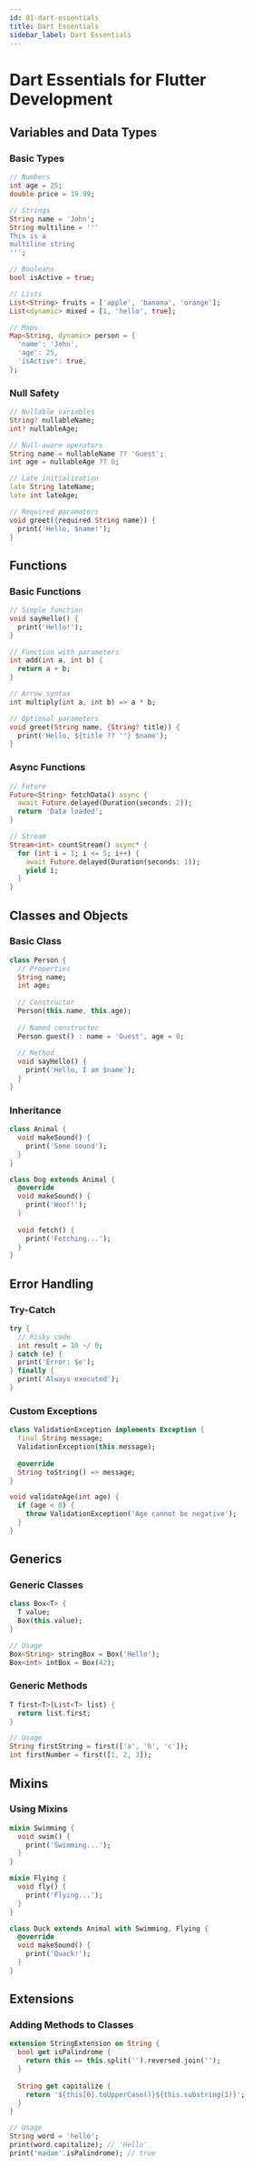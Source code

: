 ```yaml
---
id: 01-dart-essentials
title: Dart Essentials
sidebar_label: Dart Essentials
---
```


# Dart Essentials for Flutter Development

## Variables and Data Types

### Basic Types
```dart
// Numbers
int age = 25;
double price = 19.99;

// Strings
String name = 'John';
String multiline = '''
This is a
multiline string
''';

// Booleans
bool isActive = true;

// Lists
List<String> fruits = ['apple', 'banana', 'orange'];
List<dynamic> mixed = [1, 'hello', true];

// Maps
Map<String, dynamic> person = {
  'name': 'John',
  'age': 25,
  'isActive': true,
};
```

### Null Safety
```dart
// Nullable variables
String? nullableName;
int? nullableAge;

// Null-aware operators
String name = nullableName ?? 'Guest';
int age = nullableAge ?? 0;

// Late initialization
late String lateName;
late int lateAge;

// Required parameters
void greet({required String name}) {
  print('Hello, $name!');
}
```

## Functions

### Basic Functions
```dart
// Simple function
void sayHello() {
  print('Hello!');
}

// Function with parameters
int add(int a, int b) {
  return a + b;
}

// Arrow syntax
int multiply(int a, int b) => a * b;

// Optional parameters
void greet(String name, {String? title}) {
  print('Hello, ${title ?? ''} $name');
}
```

### Async Functions
```dart
// Future
Future<String> fetchData() async {
  await Future.delayed(Duration(seconds: 2));
  return 'Data loaded';
}

// Stream
Stream<int> countStream() async* {
  for (int i = 1; i <= 5; i++) {
    await Future.delayed(Duration(seconds: 1));
    yield i;
  }
}
```

## Classes and Objects

### Basic Class
```dart
class Person {
  // Properties
  String name;
  int age;
  
  // Constructor
  Person(this.name, this.age);
  
  // Named constructor
  Person.guest() : name = 'Guest', age = 0;
  
  // Method
  void sayHello() {
    print('Hello, I am $name');
  }
}
```

### Inheritance
```dart
class Animal {
  void makeSound() {
    print('Some sound');
  }
}

class Dog extends Animal {
  @override
  void makeSound() {
    print('Woof!');
  }
  
  void fetch() {
    print('Fetching...');
  }
}
```

## Error Handling

### Try-Catch
```dart
try {
  // Risky code
  int result = 10 ~/ 0;
} catch (e) {
  print('Error: $e');
} finally {
  print('Always executed');
}
```

### Custom Exceptions
```dart
class ValidationException implements Exception {
  final String message;
  ValidationException(this.message);
  
  @override
  String toString() => message;
}

void validateAge(int age) {
  if (age < 0) {
    throw ValidationException('Age cannot be negative');
  }
}
```

## Generics

### Generic Classes
```dart
class Box<T> {
  T value;
  Box(this.value);
}

// Usage
Box<String> stringBox = Box('Hello');
Box<int> intBox = Box(42);
```

### Generic Methods
```dart
T first<T>(List<T> list) {
  return list.first;
}

// Usage
String firstString = first(['a', 'b', 'c']);
int firstNumber = first([1, 2, 3]);
```

## Mixins

### Using Mixins
```dart
mixin Swimming {
  void swim() {
    print('Swimming...');
  }
}

mixin Flying {
  void fly() {
    print('Flying...');
  }
}

class Duck extends Animal with Swimming, Flying {
  @override
  void makeSound() {
    print('Quack!');
  }
}
```

## Extensions

### Adding Methods to Classes
```dart
extension StringExtension on String {
  bool get isPalindrome {
    return this == this.split('').reversed.join('');
  }
  
  String get capitalize {
    return '${this[0].toUpperCase()}${this.substring(1)}';
  }
}

// Usage
String word = 'hello';
print(word.capitalize); // 'Hello'
print('madam'.isPalindrome); // true
``` 